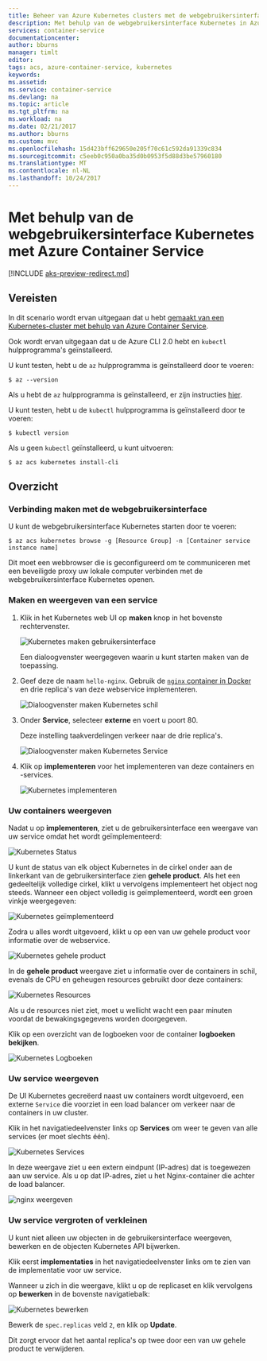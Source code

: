 ```yaml
---
title: Beheer van Azure Kubernetes clusters met de webgebruikersinterface | Microsoft Docs
description: Met behulp van de webgebruikersinterface Kubernetes in Azure Container Service
services: container-service
documentationcenter: 
author: bburns
manager: timlt
editor: 
tags: acs, azure-container-service, kubernetes
keywords: 
ms.assetid: 
ms.service: container-service
ms.devlang: na
ms.topic: article
ms.tgt_pltfrm: na
ms.workload: na
ms.date: 02/21/2017
ms.author: bburns
ms.custom: mvc
ms.openlocfilehash: 15d423bff629650e205f70c61c592da91339c834
ms.sourcegitcommit: c5eeb0c950a0ba35d0b0953f5d88d3be57960180
ms.translationtype: MT
ms.contentlocale: nl-NL
ms.lasthandoff: 10/24/2017
---
```

# <a name="using-the-kubernetes-web-ui-with-azure-container-service"></a>Met behulp van de webgebruikersinterface Kubernetes met Azure Container Service

[!INCLUDE [aks-preview-redirect.md](../../../includes/aks-preview-redirect.md)]

## <a name="prerequisites"></a>Vereisten
In dit scenario wordt ervan uitgegaan dat u hebt [gemaakt van een Kubernetes-cluster met behulp van Azure Container Service](container-service-kubernetes-walkthrough.md).


Ook wordt ervan uitgegaan dat u de Azure CLI 2.0 hebt en `kubectl` hulpprogramma's geïnstalleerd.

U kunt testen, hebt u de `az` hulpprogramma is geïnstalleerd door te voeren:

```console
$ az --version
```

Als u hebt de `az` hulpprogramma is geïnstalleerd, er zijn instructies [hier](https://github.com/azure/azure-cli#installation).

U kunt testen, hebt u de `kubectl` hulpprogramma is geïnstalleerd door te voeren:

```console
$ kubectl version
```

Als u geen `kubectl` geïnstalleerd, u kunt uitvoeren:

```console
$ az acs kubernetes install-cli
```

## <a name="overview"></a>Overzicht

### <a name="connect-to-the-web-ui"></a>Verbinding maken met de webgebruikersinterface
U kunt de webgebruikersinterface Kubernetes starten door te voeren:

```console
$ az acs kubernetes browse -g [Resource Group] -n [Container service instance name]
```

Dit moet een webbrowser die is geconfigureerd om te communiceren met een beveiligde proxy uw lokale computer verbinden met de webgebruikersinterface Kubernetes openen.

### <a name="create-and-expose-a-service"></a>Maken en weergeven van een service
1. Klik in het Kubernetes web UI op **maken** knop in het bovenste rechtervenster.

    ![Kubernetes maken gebruikersinterface](./media/container-service-kubernetes-ui/create.png)

    Een dialoogvenster weergegeven waarin u kunt starten maken van de toepassing.

2. Geef deze de naam `hello-nginx`. Gebruik de [ `nginx` container in Docker](https://hub.docker.com/_/nginx/) en drie replica's van deze webservice implementeren.

    ![Dialoogvenster maken Kubernetes schil](./media/container-service-kubernetes-ui/nginx.png)

3. Onder **Service**, selecteer **externe** en voert u poort 80.

    Deze instelling taakverdelingen verkeer naar de drie replica's.

    ![Dialoogvenster maken Kubernetes Service](./media/container-service-kubernetes-ui/service.png)

4. Klik op **implementeren** voor het implementeren van deze containers en -services.

    ![Kubernetes implementeren](./media/container-service-kubernetes-ui/deploy.png)

### <a name="view-your-containers"></a>Uw containers weergeven
Nadat u op **implementeren**, ziet u de gebruikersinterface een weergave van uw service omdat het wordt geïmplementeerd:

![Kubernetes Status](./media/container-service-kubernetes-ui/status.png)

U kunt de status van elk object Kubernetes in de cirkel onder aan de linkerkant van de gebruikersinterface zien **gehele product**. Als het een gedeeltelijk volledige cirkel, klikt u vervolgens implementeert het object nog steeds. Wanneer een object volledig is geïmplementeerd, wordt een groen vinkje weergegeven:

![Kubernetes geïmplementeerd](./media/container-service-kubernetes-ui/deployed.png)

Zodra u alles wordt uitgevoerd, klikt u op een van uw gehele product voor informatie over de webservice.

![Kubernetes gehele product](./media/container-service-kubernetes-ui/pods.png)

In de **gehele product** weergave ziet u informatie over de containers in schil, evenals de CPU en geheugen resources gebruikt door deze containers:

![Kubernetes Resources](./media/container-service-kubernetes-ui/resources.png)

Als u de resources niet ziet, moet u wellicht wacht een paar minuten voordat de bewakingsgegevens worden doorgegeven.

Klik op een overzicht van de logboeken voor de container **logboeken bekijken**.

![Kubernetes Logboeken](./media/container-service-kubernetes-ui/logs.png)

### <a name="viewing-your-service"></a>Uw service weergeven
De UI Kubernetes gecreëerd naast uw containers wordt uitgevoerd, een externe `Service` die voorziet in een load balancer om verkeer naar de containers in uw cluster.

Klik in het navigatiedeelvenster links op **Services** om weer te geven van alle services (er moet slechts één).

![Kubernetes Services](./media/container-service-kubernetes-ui/service-deployed.png)

In deze weergave ziet u een extern eindpunt (IP-adres) dat is toegewezen aan uw service.
Als u op dat IP-adres, ziet u het Nginx-container die achter de load balancer.

![nginx weergeven](./media/container-service-kubernetes-ui/nginx-page.png)

### <a name="resizing-your-service"></a>Uw service vergroten of verkleinen
U kunt niet alleen uw objecten in de gebruikersinterface weergeven, bewerken en de objecten Kubernetes API bijwerken.

Klik eerst **implementaties** in het navigatiedeelvenster links om te zien van de implementatie voor uw service.

Wanneer u zich in die weergave, klikt u op de replicaset en klik vervolgens op **bewerken** in de bovenste navigatiebalk:

![Kubernetes bewerken](./media/container-service-kubernetes-ui/edit.png)

Bewerk de `spec.replicas` veld `2`, en klik op **Update**.

Dit zorgt ervoor dat het aantal replica's op twee door een van uw gehele product te verwijderen.

 

